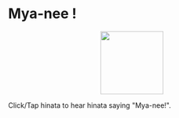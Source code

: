 # Mya-nee !

<p align="center">
  <img src="https://raw.githubusercontent.com/dwzzzl/mya-nee/master/assets/images/hinata.png" height="128">
</p>

Click/Tap hinata to hear hinata saying "Mya-nee!".